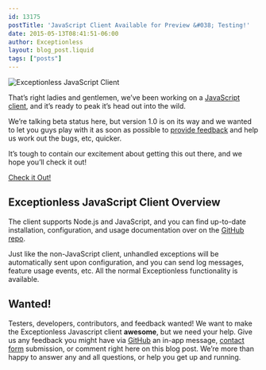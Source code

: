 ```yaml
---
id: 13175
postTitle: 'JavaScript Client Available for Preview &#038; Testing!'
date: 2015-05-13T08:41:51-06:00
author: Exceptionless
layout: blog_post.liquid
tags: ["posts"]
---
```

<img loading="lazy" class="aligncenter wp-image-13180 size-full" src="/_site/assets/javascript-client-header.jpg" alt="Exceptionless JavaScript Client" width="708" height="250" data-id="13180" srcset="https://exceptionless.com/assets/javascript-client-header.jpg 708w, https://exceptionless.com/assets/javascript-client-header-300x106.jpg 300w" sizes="(max-width: 708px) 100vw, 708px" />

That&#8217;s right ladies and gentlemen, we&#8217;ve been working on a <a title="Exceptionless Javascript Client GitHub" href="https://github.com/exceptionless/Exceptionless.javascript" target="_blank">JavaScript client</a>, and it&#8217;s ready to peak it&#8217;s head out into the wild.

We&#8217;re talking beta status here, but version 1.0 is on its way and we wanted to let you guys play with it as soon as possible to <a title="Exceptionless JavaScript Client GitHub Issues" href="https://github.com/exceptionless/Exceptionless.javascript/issues" target="_blank">provide feedback</a> and help us work out the bugs, etc, quicker.

It&#8217;s tough to contain our excitement about getting this out there, and we hope you&#8217;ll check it out!

<div class="signup center">
  <a class="btn btn-large btn-primary" href="https://github.com/exceptionless/Exceptionless.javascript">Check it Out!</a>
</div>

## Exceptionless JavaScript Client Overview

The client supports Node.js and JavaScript, and you can find up-to-date installation, configuration, and usage documentation over on the <a title="Exceptionless Javascript Client GitHub" href="https://github.com/exceptionless/Exceptionless.javascript" target="_blank">GitHub repo</a>.

Just like the non-JavaScript client, unhandled exceptions will be automatically sent upon configuration, and you can send log messages, feature usage events, etc. All the normal Exceptionless functionality is available.

## Wanted!

Testers, developers, contributors, and feedback wanted! We want to make the Exceptionless Javascript client **awesome**, but we need your help. Give us any feedback you might have via <a title="GitHub Exceptionless Javascript Issues" href="https://github.com/exceptionless/Exceptionless.javascript/issues" target="_blank">GitHub</a> an in-app message, [contact form](/contact/ "Contact Exceptionless") submission, or comment right here on this blog post. We&#8217;re more than happy to answer any and all questions, or help you get up and running.
